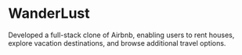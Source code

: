 # WanderLust
Developed a full-stack clone of Airbnb, enabling users to rent houses, explore vacation destinations, and browse additional travel options.
